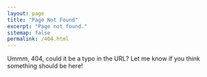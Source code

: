 ```yaml
---
layout: page
title: "Page Not Found"
excerpt: "Page not found."
sitemap: false
permalink: /404.html
---
```


Ummm, 404, could it be a typo in the URL? Let me know if you think something should be here!

<!-- <script type="text/javascript">
  var GOOG_FIXURL_LANG = 'en';
  var GOOG_FIXURL_SITE = '{{ site.github.url }}'
</script>
<script type="text/javascript"
  src="//linkhelp.clients.google.com/tbproxy/lh/wm/fixurl.js">
</script> -->
